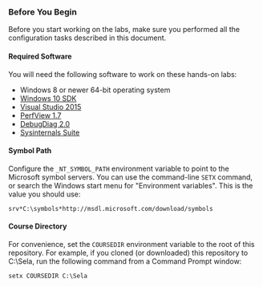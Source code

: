### Before You Begin

Before you start working on the labs, make sure you performed all the configuration tasks described in this document.

#### Required Software

You will need the following software to work on these hands-on labs:

* Windows 8 or newer 64-bit operating system
* [Windows 10 SDK](https://dev.windows.com/en-us/downloads/windows-10-sdk)
* [Visual Studio 2015](https://www.visualstudio.com/en-us/downloads/download-visual-studio-vs.aspx)
* [PerfView 1.7](http://www.microsoft.com/en-us/download/details.aspx?id=28567)
* [DebugDiag 2.0](http://www.microsoft.com/en-us/download/details.aspx?id=42933)
* [Sysinternals Suite](https://technet.microsoft.com/en-us/sysinternals/bb842062.aspx)

#### Symbol Path

Configure the `_NT_SYMBOL_PATH` environment variable to point to the Microsoft symbol servers. You can use the command-line `SETX` command, or search the Windows start menu for "Environment variables". This is the value you should use:

```
srv*C:\symbols*http://msdl.microsoft.com/download/symbols
```

#### Course Directory

For convenience, set the `COURSEDIR` environment variable to the root of this repository. For example, if you cloned (or downloaded) this repository to C:\Sela, run the following command from a Command Prompt window:

```
setx COURSEDIR C:\Sela
```
